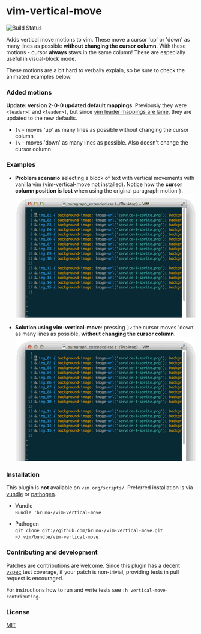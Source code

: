 # vim-vertical-move

![Build Status](https://travis-ci.org/bruno-/vim-vertical-move.png?branch=master)

Adds vertical move motions to vim. These move a cursor 'up' or 'down' as many
lines as possible **without changing the cursor column**. With these motions -
cursor **always** stays in the same column! These are especially useful in
 visual-block mode.

These motions are a bit hard to verbally explain, so be sure to check the
animated examples below.

### Added motions

**Update: version 2-0-0 updated default mappings**. Previously they were
`<leader>[` and `<leader>]`, but since
[vim leader mappings are lame](http://lanyrd.com/2014/vimlondon/scwggw/), they
are updated to the new defaults.

* `[v` - moves 'up' as many lines as possible without changing the
  cursor column
* `]v` - moves 'down' as many lines as possible. Also doesn't change
  the cursor column

### Examples

* **Problem scenario** selecting a block of text with vertical movements with
  vanilla vim (vim-vertical-move not installed). Notice how the **cursor column
  position is lost** when using the original paragraph motion `}`.<br/>
  ![original paragraph motion example](/examples/block_select_original_paragraph_motion.gif)

* **Solution using vim-vertical-move**: pressing `]v` the cursor moves
  'down' as many lines as possible, **without changing the cursor column**.<br/>
  ![vertical move motion example](/examples/vertical_move_block_operation.gif)

### Installation

This plugin is **not** available on `vim.org/scripts/`. Preferred installation is
via [vundle](https://github.com/gmarik/vundle) or
[pathogen](https://github.com/tpope/vim-pathogen).

* Vundle<br/>
`Bundle 'bruno-/vim-vertical-move`

* Pathogen<br/>
`git clone git://github.com/bruno-/vim-vertical-move.git ~/.vim/bundle/vim-vertical-move`

### Contributing and development

Patches are contributions are welcome. Since this plugin has a decent
[vspec](https://github.com/kana/vim-vspec) test coverage, if your patch is
non-trivial, providing tests in pull request is encouraged.

For instructions how to run and write tests see `:h vertical-move-contributing`.

### License

[MIT](LICENSE)
